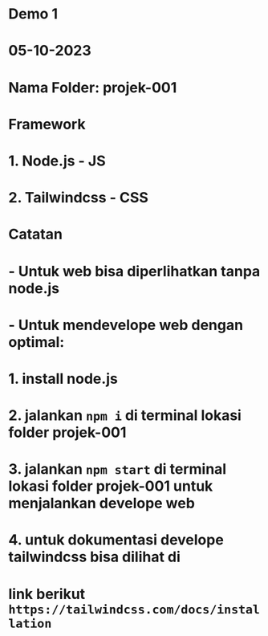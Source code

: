 # Demo 1
# 05-10-2023
# Nama Folder: projek-001
# Framework
#    1. Node.js - JS
#    2. Tailwindcss - CSS
# Catatan
# - Untuk web bisa diperlihatkan tanpa node.js  
# - Untuk mendevelope web dengan optimal:
#    1. install node.js
#    2. jalankan `npm i` di terminal lokasi folder projek-001
#    3. jalankan `npm start` di terminal lokasi folder projek-001 untuk menjalankan develope web
#    4. untuk dokumentasi develope tailwindcss bisa dilihat di 
#       link berikut `https://tailwindcss.com/docs/installation`
